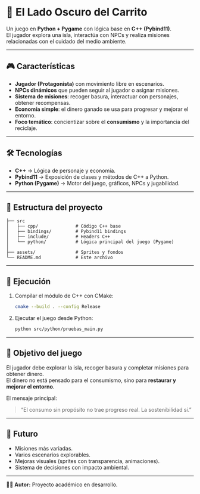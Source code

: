 # 🌴 El Lado Oscuro del Carrito

Un juego en **Python + Pygame** con lógica base en **C++ (Pybind11)**.  
El jugador explora una isla, interactúa con NPCs y realiza misiones relacionadas con el cuidado del medio ambiente.  

---

## 🎮 Características
- **Jugador (Protagonista)** con movimiento libre en escenarios.  
- **NPCs dinámicos** que pueden seguir al jugador o asignar misiones.  
- **Sistema de misiones**: recoger basura, interactuar con personajes, obtener recompensas.  
- **Economía simple**: el dinero ganado se usa para progresar y mejorar el entorno.  
- **Foco temático**: concientizar sobre el **consumismo** y la importancia del reciclaje.  

---

## 🛠️ Tecnologías
- **C++** → Lógica de personaje y economía.  
- **Pybind11** → Exposición de clases y métodos de C++ a Python.  
- **Python (Pygame)** → Motor del juego, gráficos, NPCs y jugabilidad.  

---

## 📂 Estructura del proyecto
```
├── src
│   ├── cpp/              # Código C++ base
│   ├── bindings/         # Pybind11 bindings
│   ├── include/          # Headers C++
│   └── python/           # Lógica principal del juego (Pygame)
│
├── assets/               # Sprites y fondos
└── README.md             # Este archivo
```

---

## 🚀 Ejecución
1. Compilar el módulo de C++ con CMake:
   ```bash
   cmake --build . --config Release
   ```
2. Ejecutar el juego desde Python:
   ```bash
   python src/python/pruebas_main.py
   ```

---

## 🎯 Objetivo del juego
El jugador debe explorar la isla, recoger basura y completar misiones para obtener dinero.  
El dinero no está pensado para el consumismo, sino para **restaurar y mejorar el entorno**.  

El mensaje principal:  
> “El consumo sin propósito no trae progreso real. La sostenibilidad sí.”  

---

## 📌 Futuro
- Misiones más variadas.  
- Varios escenarios explorables.  
- Mejoras visuales (sprites con transparencia, animaciones).  
- Sistema de decisiones con impacto ambiental.  

---

👨‍💻 **Autor:** Proyecto académico en desarrollo.  